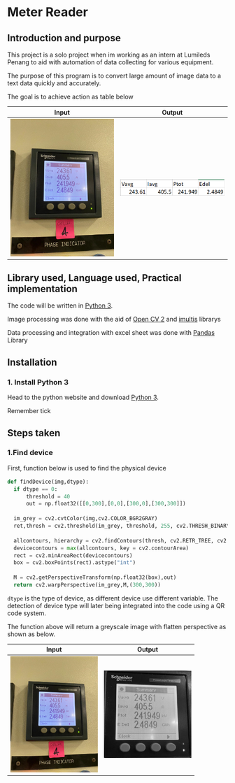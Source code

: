 # Meter Reader

## Introduction and purpose
This project is a solo project when im working as an intern at Lumileds Penang to aid with automation of data collecting for various equipment.

The purpose of this program is to convert large amount of image data to a text data quickly and accurately. 

The goal is to achieve action as table below

Input | Output
--- | ---
<img src = "https://github.com/Jawkx/opencv_meter_reader/blob/master/testing%20images/metertest2.png" width = "300"> | <img src = "https://github.com/Jawkx/opencv_meter_reader/blob/master/documentation%20pics/Excel%20output.png" width = "300">


## Library used, Language used, Practical implementation 
The code will be written in [Python 3](https://www.python.org/). 

Image processing was done with the aid of [Open CV 2](https://opencv.org/) and [imultis](https://github.com/jrosebr1/imutils) librarys

Data processing and integration with excel sheet was done with [Pandas](https://pandas.pydata.org/) Library

## Installation
### 1. Install Python 3
Head to the python website and download [Python 3](https://www.python.org/).

Remember tick []()

## Steps taken
### 1.Find device

First, function below is used to find the physical device 

```python
def findDevice(img,dtype):
  if dtype == 0:
      threshold = 40
      out = np.float32([[0,300],[0,0],[300,0],[300,300]])

  im_grey = cv2.cvtColor(img,cv2.COLOR_BGR2GRAY)
  ret,thresh = cv2.threshold(im_grey, threshold, 255, cv2.THRESH_BINARY_INV)

  allcontours, hierarchy = cv2.findContours(thresh, cv2.RETR_TREE, cv2.CHAIN_APPROX_SIMPLE)
  devicecontours = max(allcontours, key = cv2.contourArea)
  rect = cv2.minAreaRect(devicecontours)
  box = cv2.boxPoints(rect).astype("int")

  M = cv2.getPerspectiveTransform(np.float32(box),out)
  return cv2.warpPerspective(im_grey,M,(300,300))
```

`dtype` is the type of device, as different device use different variable. The detection of device type will later being integrated into the code using a QR code system.

The function above will return a greyscale image with flatten perspective as shown as below.

Input | Output
--- | ---
<img src = "https://github.com/Jawkx/opencv_meter_reader/blob/master/testing%20images/metertest2.png" width = "200"> | <img src = "https://github.com/Jawkx/opencv_meter_reader/blob/master/documentation%20pics/deviceimg.png" width = "200">
